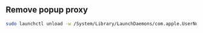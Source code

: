 ## Remove popup proxy

```bash
sudo launchctl unload -w /System/Library/LaunchDaemons/com.apple.UserNotificationCenter.plist
```